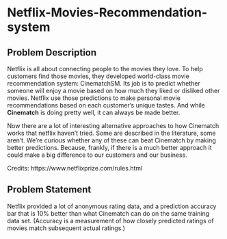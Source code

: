 # Netflix-Movies-Recommendation-system
## Problem Description
<p>
Netflix is all about connecting people to the movies they love. To help customers find those movies, they developed world-class movie recommendation system: CinematchSM. Its job is to predict whether someone will enjoy a movie based on how much they liked or disliked other movies. Netflix use those predictions to make personal movie recommendations based on each customer’s unique tastes. And while <b>Cinematch</b> is doing pretty well, it can always be made better.
</p>
<p>Now there are a lot of interesting alternative approaches to how Cinematch works that netflix haven’t tried. Some are described in the literature, some aren’t. We’re curious whether any of these can beat Cinematch by making better predictions. Because, frankly, if there is a much better approach it could make a big difference to our customers and our business.</p>
<p> Credits: https://www.netflixprize.com/rules.html </p>

## Problem Statement
<p>
Netflix provided a lot of anonymous rating data, and a prediction accuracy bar that is 10% better than what Cinematch can do on the same training data set. (Accuracy is a measurement of how closely predicted ratings of movies match subsequent actual ratings.) 
</p>
